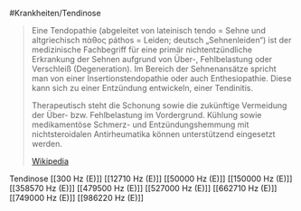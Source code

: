 #Krankheiten/Tendinose

> Eine Tendopathie (abgeleitet von lateinisch tendo = Sehne und altgriechisch πάθος páthos = Leiden; deutsch „Sehnenleiden“) ist der medizinische Fachbegriff für eine primär nichtentzündliche Erkrankung der Sehnen aufgrund von Über-, Fehlbelastung oder Verschleiß (Degeneration). Im Bereich der Sehnenansätze spricht man von einer Insertionstendopathie oder auch Enthesiopathie. Diese kann sich zu einer Entzündung entwickeln, einer Tendinitis.
>
> Therapeutisch steht die Schonung sowie die zukünftige Vermeidung der Über- bzw. Fehlbelastung im Vordergrund. Kühlung sowie medikamentöse Schmerz- und Entzündungshemmung mit nichtsteroidalen Antirheumatika können unterstützend eingesetzt werden.
>
> [Wikipedia](https://de.wikipedia.org/wiki/Tendopathie)

Tendinose
[[300 Hz (E)]]
[[12710 Hz (E)]]
[[50000 Hz (E)]]
[[150000 Hz (E)]]
[[358570 Hz (E)]]
[[479500 Hz (E)]]
[[527000 Hz (E)]]
[[662710 Hz (E)]]
[[749000 Hz (E)]]
[[986220 Hz (E)]]